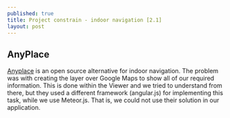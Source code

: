 ```yaml
---
published: true
title: Project constrain - indoor navigation [2.1]
layout: post
---
```

## AnyPlace


[Anyplace](http://anyplace.cs.ucy.ac.cy/) is an open source alternative for indoor navigation. The problem was with creating the layer over Google Maps to show all of our required information. This is done within the Viewer and we tried to understand from there, but they used a different framework (angular.js) for implementing this task, while we use Meteor.js. That is, we could not use their solution in our application.